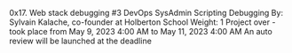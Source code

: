 0x17. Web stack debugging #3
DevOps
SysAdmin
Scripting
Debugging
 By: Sylvain Kalache, co-founder at Holberton School
 Weight: 1
 Project over - took place from May 9, 2023 4:00 AM to May 11, 2023 4:00 AM
 An auto review will be launched at the deadline
